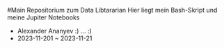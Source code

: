 #Main Repositorium zum Data Libtararian
Hier liegt mein Bash-Skript und meine Jupiter Notebooks
- Alexander Ananyev :) ... :)
- 2023-11-201 ~ 2023-11-21
